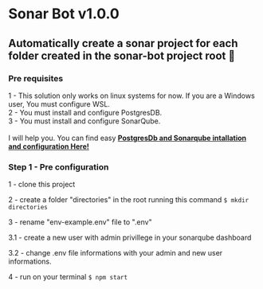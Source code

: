 <h1> Sonar Bot v1.0.0 </h1>

<h2> Automatically create a sonar project for each folder created in the sonar-bot project root 🤖 </h2>

<h3> Pre requisites </h3>
1 - This solution only works on linux systems for now. If you are a Windows user, You must configure WSL.
<br>
2 - You must install and configure PostgresDB.
<br>
3 - You must install and configure SonarQube.
<br><br>
I will help you. You can find easy  <b><a href="https://cigdemkadakoglu.medium.com/sonarqube-installation-on-ubuntu-20-04-with-community-branch-plugin-53e20cbded08"> PostgresDb and Sonarqube intallation and configuration Here!</a></b>


<h3> Step 1 - Pre configuration </h3>

1 - clone this project

2 - create a folder "directories" in the root running this command ``` $ mkdir directories ```

3 - rename "env-example.env" file to ".env"

3.1 - create a new user with admin privillege in your sonarqube dashboard

3.2 - change .env file informations with your admin and new user informations.

4 - run on your terminal ```$ npm start ```